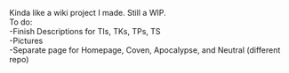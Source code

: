 Kinda like a wiki project I made. Still a WIP.  
To do:  
-Finish Descriptions for TIs, TKs, TPs, TS  
-Pictures  
-Separate page for Homepage, Coven, Apocalypse, and Neutral (different repo)
